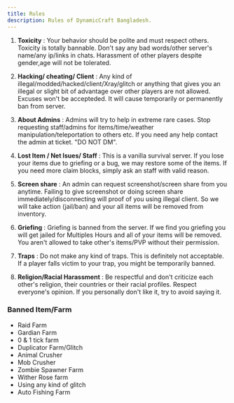 ```yaml
---
title: Rules
description: Rules of DynamicCraft Bangladesh.
---
```


1. **Toxicity** :
Your behavior should be polite and must respect others. Toxicity is totally bannable. Don't say any bad words/other server's name/any ip/links in chats. Harassment of other players despite gender,age will not be tolerated.

2. **Hacking/ cheating/ Client** :
Any kind of illegal/modded/hacked/client/Xray/glitch or anything that gives you an illegal or slight bit of advantage over other players are not allowed. Excuses won't be accepteded. It will cause temporarily or permanently ban from server.

3. **About Admins** :
Admins will try to help in extreme rare cases. Stop requesting staff/admins for items/time/weather manipulation/teleportation to others etc. If you need any help contact the admin at ticket. "DO NOT DM".

4. **Lost Item / Net Isues/ Staff** :
This is a vanilla survival server. If you lose your items due to griefing or a bug, we may restore some of the items. If you need more claim blocks, simply ask an staff with valid reason.

5. **Screen share** :
An admin can request screenshot/screen share from you anytime. Failing to give screenshot or doing screen share immediately/disconnecting will proof of you using illegal client. So we will take action (jail/ban) and your all items will be removed from inventory.

6. **Griefing** :
Griefing is banned from the server. If we find you griefing you will get jailed for Multiples Hours and all of your items will be removed. You aren't allowed to take other's items/PVP without their permission.

7. **Traps** :
Do not make any kind of traps. This is definitely not acceptable. If a player falls victim to your trap, you might be temporarily banned.

8. **Religion/Racial Harassment** :
Be respectful and don't criticize each other's religion, their countries or their racial profiles. Respect everyone's opinion. If you personally don't like it, try to avoid saying it.

### Banned Item/Farm

- Raid Farm
- Gardian Farm
- 0 & 1 tick farm
- Duplicator Farm/Glitch
- Animal Crusher
- Mob Crusher
- Zombie Spawner Farm
- Wither Rose farm
- Using any kind of glitch
- Auto Fishing Farm
